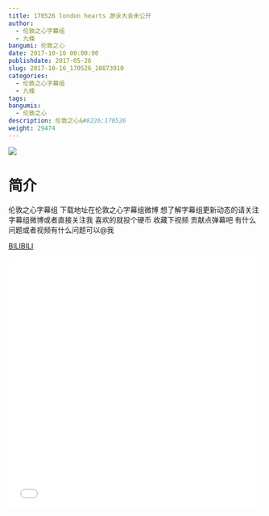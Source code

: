 ```yaml
---
title: 170526 london hearts 游泳大会未公开
author: 
  - 伦敦之心字幕组
  - 九條
bangumi: 伦敦之心
date: 2017-10-16 00:00:00
publishdate: 2017-05-26
slug: 2017-10-16_170526_10873910
categories: 
  - 伦敦之心字幕组
  - 九條
tags: 
bangumis: 
  - 伦敦之心
description: 伦敦之心&#8226;170526
weight: 29474
---
```


![](https://i.imgur.com/4yP0LR2.jpg)

# 简介  
伦敦之心字幕组
下载地址在伦敦之心字幕组微博 想了解字幕组更新动态的请关注字幕组微博或者直接关注我 喜欢的就投个硬币 收藏下视频 贡献点弹幕吧 有什么问题或者视频有什么问题可以@我

  [BILIBILI](https://www.bilibili.com/video/av10873910/)


<div class="vcontainer">  <iframe class='video' src="//www.bilibili.com/blackboard/player.html?aid=10873910" width="100%" height="500" frameborder="0" allowfullscreen="allowfullscreen"></iframe></div>
